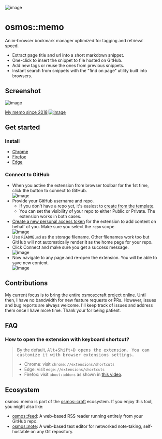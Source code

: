 ![image](https://user-images.githubusercontent.com/1895289/115334164-b8cf1700-a14f-11eb-8f9d-5d3da52acb9e.png)

# osmos::memo

An in-browser bookmark manager optimized for tagging and retrieval speed.

- Extract page title and url into a short markdown snippet.
- One-click to insert the snippet to file hosted on GitHub.
- Add new tags or reuse the ones from previous snippets.
- Instant search from snippets with the "find on page" utility built into browsers.

## Screenshot

![image](https://user-images.githubusercontent.com/1895289/115334609-8ffb5180-a150-11eb-97f2-20865fde4ff9.png)

[My memo since 2018](https://github.com/chuanqisun/memo)
[![image](https://user-images.githubusercontent.com/1895289/115136700-5b638a80-9fd6-11eb-9c12-e53b1e98a1e1.png)](https://github.com/chuanqisun/memo)

## Get started

### Install

- [Chrome](https://chrome.google.com/webstore/detail/osmosmemo/chgfencjlhmjhmnnpnlnchglkkdcipii)
- [Firefox](https://addons.mozilla.org/en-US/firefox/addon/osmos-memo)
- [Edge](https://microsoftedge.microsoft.com/addons/detail/osmosmemo/hhhiajhglkelhgipohelpagkdcgadacj)

### Connect to GitHub

- When you active the extension from browser toolbar for the 1st time, click the button to connect to GitHub.  
  ![image](https://user-images.githubusercontent.com/1895289/115136286-acbe4a80-9fd3-11eb-9c5f-7e14a1e8c38d.png)
- Provide your GitHub username and repo.
  - If you don't have a repo yet, it's easiest to [create from the template](https://github.com/login?return_to=%2Fosmoscraft%2Fosmosmemo-template%2Fgenerate).
  - You can set the visibility of your repo to either Public or Private. The extension works in both cases.
- [Create a new personal access token](https://github.com/settings/tokens/new) for the extension to add content on behalf of you. Make sure you select the `repo` scope.  
  ![image](https://user-images.githubusercontent.com/1895289/115136132-877d0c80-9fd2-11eb-9ec2-3b531e4445ea.png)
- Use `README.md` as the storage filename. Other filenames work too but GitHub will not automatically render it as the home page for your repo.
- Click Connect and make sure you get a success message.  
  ![image](https://user-images.githubusercontent.com/1895289/115334759-cc2eb200-a150-11eb-9a71-1b0372532cfb.png)
- Now navigate to any page and re-open the extension. You will be able to save new content.  
  ![image](https://user-images.githubusercontent.com/1895289/115136348-10487800-9fd4-11eb-9a40-81382fe5c0fb.png)

## Contributions

My current focus is to bring the entire [osmos::craft](https://osmoscraft.org) project online. Until then, I have no bandwidth for new feature requests or PRs. However, issues and bug reports are always welcome. I'll keep track of issues and address them once I have more time. Thank your for being patient.

## FAQ

### How to open the extension with keyboard shortcut?

> By the default, <kbd>Alt</kbd>+<kbd>Shift</kdb>+<kbd>D</kbd> opens the extension. You can customize it with browser extensions settings.
>
> - Chrome: visit `chrome://extensions/shortcuts`
> - Edge: visit `edge://extensions/shortcuts`
> - Firefox: visit `about:addons` as shown in [this video](https://bug1303384.bmoattachments.org/attachment.cgi?id=9051647).

## Ecosystem

osmos::memo is part of the [osmos::craft](https://osmoscraft.org) ecosystem. If you enjoy this tool, you might also like:

- [osmos::feed](https://github.com/osmoscraft/osmosfeed): A web-based RSS reader running entirely from your GitHub repo.
- [osmos::note](https://github.com/osmoscraft/osmosnote): A web-based text editor for networked note-taking, self-hostable on any Git repository.
